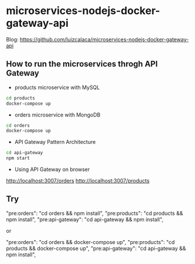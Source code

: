 # microservices-nodejs-docker-gateway-api

Blog: <https://github.com/luizcalaca/microservices-nodejs-docker-gateway-api>

## How to run the microservices throgh API Gateway

- products microservice with MySQL

```sh
cd products
docker-compose up
```

- orders microservice with MongoDB

```sh
cd orders
docker-compose up
```

- API Gateway Pattern Architecture

```sh
cd api-gateway
npm start
```

- Using API Gateway on browser

<http://localhost:3007/orders>
<http://localhost:3007/products>

## Try

"pre:orders": "cd orders && npm install",
"pre:products": "cd products && npm install",
"pre:api-gateway": "cd api-gateway && npm install",

or

"pre:orders": "cd orders && docker-compose up",
"pre:products": "cd products && docker-compose up",
"pre:api-gateway": "cd api-gateway && npm install",
